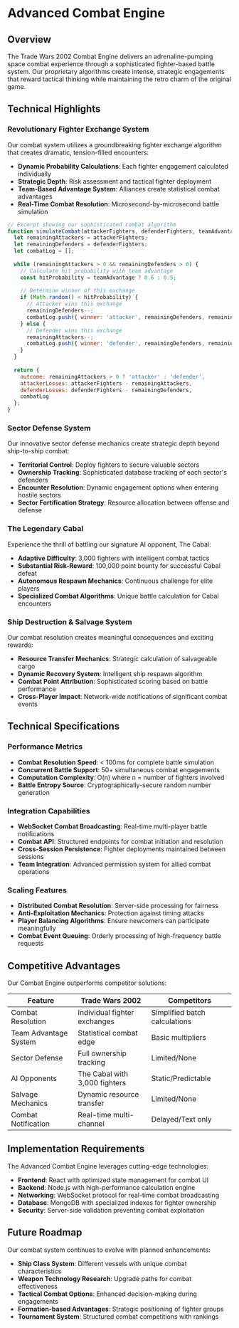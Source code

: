 # Advanced Combat Engine

## Overview

The Trade Wars 2002 Combat Engine delivers an adrenaline-pumping space combat experience through a sophisticated fighter-based battle system. Our proprietary algorithms create intense, strategic engagements that reward tactical thinking while maintaining the retro charm of the original game.

## Technical Highlights

### Revolutionary Fighter Exchange System

Our combat system utilizes a groundbreaking fighter exchange algorithm that creates dramatic, tension-filled encounters:

* **Dynamic Probability Calculations**: Each fighter engagement calculated individually
* **Strategic Depth**: Risk assessment and tactical fighter deployment
* **Team-Based Advantage System**: Alliances create statistical combat advantages
* **Real-Time Combat Resolution**: Microsecond-by-microsecond battle simulation

```javascript
// Excerpt showing our sophisticated combat algorithm
function simulateCombat(attackerFighters, defenderFighters, teamAdvantage) {
  let remainingAttackers = attackerFighters;
  let remainingDefenders = defenderFighters;
  let combatLog = [];
  
  while (remainingAttackers > 0 && remainingDefenders > 0) {
    // Calculate hit probability with team advantage
    const hitProbability = teamAdvantage ? 0.6 : 0.5;
    
    // Determine winner of this exchange
    if (Math.random() < hitProbability) {
      // Attacker wins this exchange
      remainingDefenders--;
      combatLog.push({ winner: 'attacker', remainingDefenders, remainingAttackers });
    } else {
      // Defender wins this exchange
      remainingAttackers--;
      combatLog.push({ winner: 'defender', remainingDefenders, remainingAttackers });
    }
  }
  
  return {
    outcome: remainingAttackers > 0 ? 'attacker' : 'defender',
    attackerLosses: attackerFighters - remainingAttackers,
    defenderLosses: defenderFighters - remainingDefenders,
    combatLog
  };
}
```

### Sector Defense System

Our innovative sector defense mechanics create strategic depth beyond ship-to-ship combat:

* **Territorial Control**: Deploy fighters to secure valuable sectors
* **Ownership Tracking**: Sophisticated database tracking of each sector's defenders
* **Encounter Resolution**: Dynamic engagement options when entering hostile sectors
* **Sector Fortification Strategy**: Resource allocation between offense and defense

### The Legendary Cabal

Experience the thrill of battling our signature AI opponent, The Cabal:

* **Adaptive Difficulty**: 3,000 fighters with intelligent combat tactics
* **Substantial Risk-Reward**: 100,000 point bounty for successful Cabal defeat
* **Autonomous Respawn Mechanics**: Continuous challenge for elite players
* **Specialized Combat Algorithms**: Unique battle calculation for Cabal encounters

### Ship Destruction & Salvage System

Our combat resolution creates meaningful consequences and exciting rewards:

* **Resource Transfer Mechanics**: Strategic calculation of salvageable cargo
* **Dynamic Recovery System**: Intelligent ship respawn algorithm
* **Combat Point Attribution**: Sophisticated scoring based on battle performance
* **Cross-Player Impact**: Network-wide notifications of significant combat events

## Technical Specifications

### Performance Metrics

* **Combat Resolution Speed**: < 100ms for complete battle simulation
* **Concurrent Battle Support**: 50+ simultaneous combat engagements
* **Computation Complexity**: O(n) where n = number of fighters involved
* **Battle Entropy Source**: Cryptographically-secure random number generation

### Integration Capabilities

* **WebSocket Combat Broadcasting**: Real-time multi-player battle notifications
* **Combat API**: Structured endpoints for combat initiation and resolution
* **Cross-Session Persistence**: Fighter deployments maintained between sessions
* **Team Integration**: Advanced permission system for allied combat operations

### Scaling Features

* **Distributed Combat Resolution**: Server-side processing for fairness
* **Anti-Exploitation Mechanics**: Protection against timing attacks
* **Player Balancing Algorithms**: Ensure newcomers can participate meaningfully
* **Combat Event Queuing**: Orderly processing of high-frequency battle requests

## Competitive Advantages

Our Combat Engine outperforms competitor solutions:

| Feature | Trade Wars 2002 | Competitors |
|---------|----------------|-------------|
| Combat Resolution | Individual fighter exchanges | Simplified batch calculations |
| Team Advantage System | Statistical combat edge | Basic multipliers |
| Sector Defense | Full ownership tracking | Limited/None |
| AI Opponents | The Cabal with 3,000 fighters | Static/Predictable |
| Salvage Mechanics | Dynamic resource transfer | Limited/None |
| Combat Notification | Real-time multi-channel | Delayed/Text only |

## Implementation Requirements

The Advanced Combat Engine leverages cutting-edge technologies:

* **Frontend**: React with optimized state management for combat UI
* **Backend**: Node.js with high-performance calculation engine
* **Networking**: WebSocket protocol for real-time combat broadcasting
* **Database**: MongoDB with specialized indexes for fighter ownership
* **Security**: Server-side validation preventing combat exploitation

## Future Roadmap

Our combat system continues to evolve with planned enhancements:

* **Ship Class System**: Different vessels with unique combat characteristics
* **Weapon Technology Research**: Upgrade paths for combat effectiveness
* **Tactical Combat Options**: Enhanced decision-making during engagements
* **Formation-based Advantages**: Strategic positioning of fighter groups
* **Tournament System**: Structured combat competitions with rankings